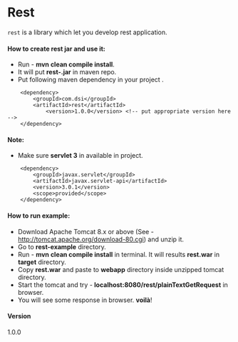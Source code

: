 # Rest
`rest` is a library which let you develop rest application.

#### How to create rest jar and use it:
* Run - **mvn clean compile install**.
* It will put **rest-<version>.jar** in maven repo.
* Put following maven dependency in your project .
```
    <dependency>
        <groupId>com.dsi</groupId>
	    <artifactId>rest</artifactId>
	        <version>1.0.0</version> <!-- put appropriate version here -->
    </dependency>
```

#### Note:
* Make sure **servlet 3** in available in project.
```
	<dependency>
	    <groupId>javax.servlet</groupId>
	    <artifactId>javax.servlet-api</artifactId>
	    <version>3.0.1</version>
	    <scope>provided</scope>
	</dependency>
```

#### How to run example:
* Download Apache Tomcat 8.x or above (See - http://tomcat.apache.org/download-80.cgi) and unzip it.
* Go to **rest-example** directory.
* Run - **mvn clean compile install** in terminal. It will results **rest.war** in **target** directory.
* Copy **rest.war** and paste to **webapp** directory inside unzipped tomcat directory.
* Start the tomcat and try - **localhost:8080/rest/plainTextGetRequest** in browser.
* You will see some response in browser. **voilà**!

#### Version
1.0.0

